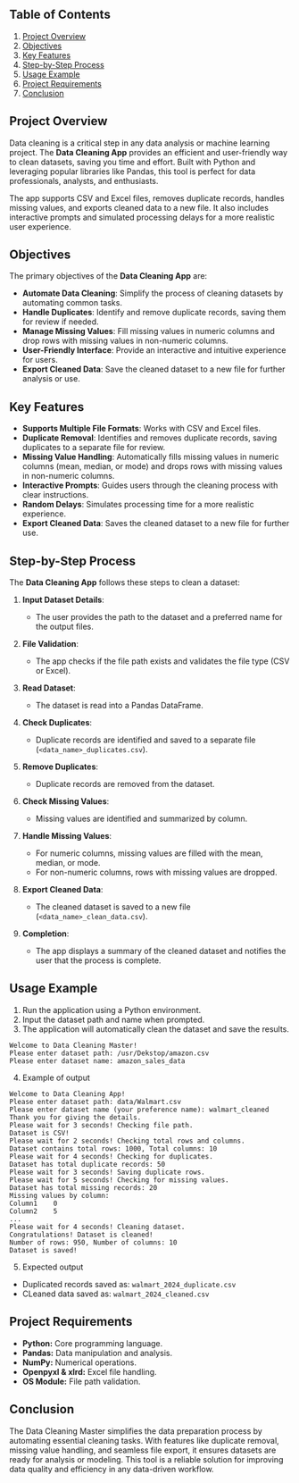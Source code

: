 
## Table of Contents
1. [Project Overview](#project-overview)
2. [Objectives](#objectives)
3. [Key Features](#key-features)
4. [Step-by-Step Process](#step-by-step-process)
5. [Usage Example](#usage-example)
6. [Project Requirements](#project-requirements)
7. [Conclusion](#conclusion)


## Project Overview
Data cleaning is a critical step in any data analysis or machine learning project. The **Data Cleaning App** provides an efficient and user-friendly way to clean datasets, saving you time and effort. Built with Python and leveraging popular libraries like Pandas, this tool is perfect for data professionals, analysts, and enthusiasts.

The app supports CSV and Excel files, removes duplicate records, handles missing values, and exports cleaned data to a new file. It also includes interactive prompts and simulated processing delays for a more realistic user experience.

## Objectives
The primary objectives of the **Data Cleaning App** are:
- **Automate Data Cleaning**: Simplify the process of cleaning datasets by automating common tasks.
- **Handle Duplicates**: Identify and remove duplicate records, saving them for review if needed.
- **Manage Missing Values**: Fill missing values in numeric columns and drop rows with missing values in non-numeric columns.
- **User-Friendly Interface**: Provide an interactive and intuitive experience for users.
- **Export Cleaned Data**: Save the cleaned dataset to a new file for further analysis or use.

## Key Features
- **Supports Multiple File Formats**: Works with CSV and Excel files.
- **Duplicate Removal**: Identifies and removes duplicate records, saving duplicates to a separate file for review.
- **Missing Value Handling**: Automatically fills missing values in numeric columns (mean, median, or mode) and drops rows with missing values in non-numeric columns.
- **Interactive Prompts**: Guides users through the cleaning process with clear instructions.
- **Random Delays**: Simulates processing time for a more realistic experience.
- **Export Cleaned Data**: Saves the cleaned dataset to a new file for further use.

## Step-by-Step Process
The **Data Cleaning App** follows these steps to clean a dataset:

1. **Input Dataset Details**:
   - The user provides the path to the dataset and a preferred name for the output files.

2. **File Validation**:
   - The app checks if the file path exists and validates the file type (CSV or Excel).

3. **Read Dataset**:
   - The dataset is read into a Pandas DataFrame.

4. **Check Duplicates**:
   - Duplicate records are identified and saved to a separate file (`<data_name>_duplicates.csv`).

5. **Remove Duplicates**:
   - Duplicate records are removed from the dataset.

6. **Check Missing Values**:
   - Missing values are identified and summarized by column.

7. **Handle Missing Values**:
   - For numeric columns, missing values are filled with the mean, median, or mode.
   - For non-numeric columns, rows with missing values are dropped.

8. **Export Cleaned Data**:
   - The cleaned dataset is saved to a new file (`<data_name>_clean_data.csv`).

9. **Completion**:
   - The app displays a summary of the cleaned dataset and notifies the user that the process is complete.
  
## Usage Example
1. Run the application using a Python environment.
2. Input the dataset path and name when prompted.
3. The application will automatically clean the dataset and save the results.

```terminal
Welcome to Data Cleaning Master!
Please enter dataset path: /usr/Dekstop/amazon.csv
Please enter dataset name: amazon_sales_data
```

4. Example of output

```terminal
Welcome to Data Cleaning App!
Please enter dataset path: data/Walmart.csv
Please enter dataset name (your preference name): walmart_cleaned
Thank you for giving the details.
Please wait for 3 seconds! Checking file path.
Dataset is CSV!
Please wait for 2 seconds! Checking total rows and columns.
Dataset contains total rows: 1000, Total columns: 10
Please wait for 4 seconds! Checking for duplicates.
Dataset has total duplicate records: 50
Please wait for 3 seconds! Saving duplicate rows.
Please wait for 5 seconds! Checking for missing values.
Dataset has total missing records: 20
Missing values by column:
Column1    0
Column2    5
...
Please wait for 4 seconds! Cleaning dataset.
Congratulations! Dataset is cleaned!
Number of rows: 950, Number of columns: 10
Dataset is saved!
```

5. Expected output
- Duplicated records saved as: `walmart_2024_duplicate.csv`
- CLeaned data saved as: `walmart_2024_cleaned.csv`

## Project Requirements
- **Python:** Core programming language.
- **Pandas:** Data manipulation and analysis.
- **NumPy:** Numerical operations.
- **Openpyxl & xlrd:** Excel file handling.
- **OS Module:** File path validation.

## Conclusion
The Data Cleaning Master simplifies the data preparation process by automating essential cleaning tasks. With features like duplicate removal, missing value handling, and seamless file export, it ensures datasets are ready for analysis or modeling. This tool is a reliable solution for improving data quality and efficiency in any data-driven workflow.

